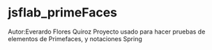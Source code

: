 # jsflab_primeFaces
Autor:Everardo Flores Quiroz
Proyecto usado para hacer pruebas de elementos de Primefaces, y notaciones Spring 
